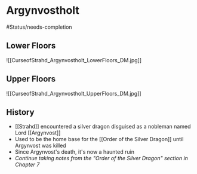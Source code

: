 # Argynvostholt
#Status/needs-completion 
## Lower Floors
![[CurseofStrahd_Argynvostholt_LowerFloors_DM.jpg]]
## Upper Floors
![[CurseofStrahd_Argynvostholt_UpperFloors_DM.jpg]]
## History
* [[Strahd]] encountered a silver dragon disguised as a nobleman named Lord [[Argynvost]]
* Used to be the home base for the [[Order of the Silver Dragon]] until Argynvost was killed
* Since Argynvost's death, it's now a haunted ruin
* _Continue taking notes from the "Order of the Silver Dragon" section in Chapter 7_